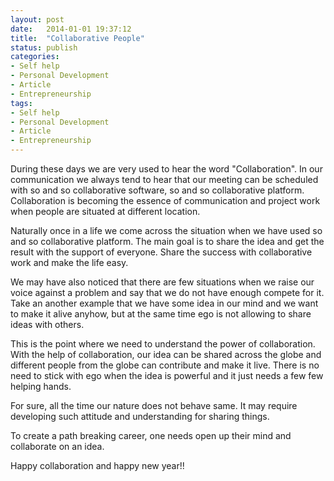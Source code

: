 ```yaml
---
layout: post
date:   2014-01-01 19:37:12
title:  "Collaborative People"
status: publish
categories: 
- Self help
- Personal Development
- Article
- Entrepreneurship
tags:
- Self help
- Personal Development
- Article
- Entrepreneurship
---
```


During these days we are very used to hear the word "Collaboration". In our communication we always tend to hear that our meeting can be scheduled with so and so collaborative software, so and so collaborative platform. Collaboration is becoming the essence of communication and project work when people are situated at different location.

Naturally once in a life we come across the situation when we have used so and so collaborative platform. The main goal is to share the idea and get the result with the support of everyone. Share the success with collaborative work and make the life easy.

We may have also noticed that there are few situations when we raise our voice against a problem and say that we do not have enough compete for it. Take an another example that we have some idea in our mind and we want to make it alive anyhow, but at the same time ego is not allowing to share ideas with others.

This is the point where we need to understand the power of collaboration. With the help of collaboration, our idea can be shared across the globe and different people from the globe can contribute and make it live. There is no need to stick with ego when the idea is powerful and it just needs a few few helping hands.

For sure, all the time our nature does not behave same. It may require developing such attitude and understanding for sharing things. 

To create a path breaking career, one needs open up their mind and collaborate on an idea.

Happy collaboration and happy new year!!   
